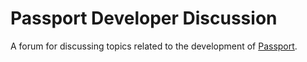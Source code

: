# Passport Developer Discussion

A forum for discussing topics related to the development of [Passport](http://www.passportjs.org/).
